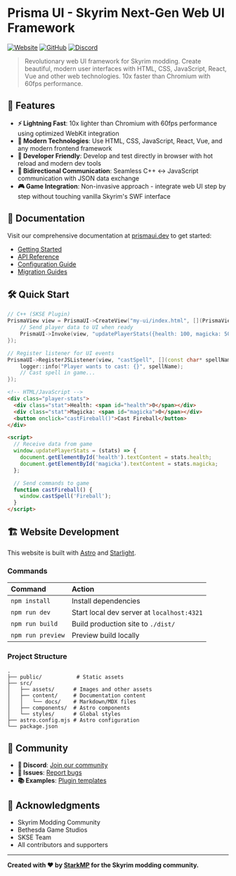 # Prisma UI - Skyrim Next-Gen Web UI Framework

[![Website](https://img.shields.io/website?url=https%3A%2F%2Fprismaui.dev)](https://prismaui.dev)
[![GitHub](https://img.shields.io/github/license/PrismaUI-SKSE/prismaui-website)](https://github.com/PrismaUI-SKSE/prismaui-website)
[![Discord](https://img.shields.io/discord/your-discord-id?label=Discord&logo=discord)](https://discord.gg/bawdketrFX)

> Revolutionary web UI framework for Skyrim modding. Create beautiful, modern user interfaces with HTML, CSS, JavaScript, React, Vue and other web technologies. 10x faster than Chromium with 60fps performance.

## 🚀 Features

- **⚡ Lightning Fast**: 10x lighter than Chromium with 60fps performance using optimized WebKit integration
- **🎨 Modern Technologies**: Use HTML, CSS, JavaScript, React, Vue, and any modern frontend framework
- **🔧 Developer Friendly**: Develop and test directly in browser with hot reload and modern dev tools
- **🔄 Bidirectional Communication**: Seamless C++ ↔ JavaScript communication with JSON data exchange
- **🎮 Game Integration**: Non-invasive approach - integrate web UI step by step without touching vanilla Skyrim's SWF interface

## 📖 Documentation

Visit our comprehensive documentation at [prismaui.dev](https://prismaui.dev) to get started:

- [Getting Started](https://prismaui.dev/getting-started/introduction/)
- [API Reference](https://prismaui.dev/api/)
- [Configuration Guide](https://prismaui.dev/configuration/)
- [Migration Guides](https://prismaui.dev/guides/)

## 🛠️ Quick Start

```cpp
// C++ (SKSE Plugin)
PrismaView view = PrismaUI->CreateView("my-ui/index.html", [](PrismaView view) {
    // Send player data to UI when ready
    PrismaUI->Invoke(view, "updatePlayerStats({health: 100, magicka: 50})");
});

// Register listener for UI events
PrismaUI->RegisterJSListener(view, "castSpell", [](const char* spellName) {
    logger::info("Player wants to cast: {}", spellName);
    // Cast spell in game...
});
```

```html
<!-- HTML/JavaScript -->
<div class="player-stats">
  <div class="stat">Health: <span id="health">0</span></div>
  <div class="stat">Magicka: <span id="magicka">0</span></div>
  <button onclick="castFireball()">Cast Fireball</button>
</div>

<script>
  // Receive data from game
  window.updatePlayerStats = (stats) => {
    document.getElementById('health').textContent = stats.health;
    document.getElementById('magicka').textContent = stats.magicka;
  };

  // Send commands to game
  function castFireball() {
    window.castSpell('Fireball');
  }
</script>
```

## 🏗️ Website Development

This website is built with [Astro](https://astro.build) and [Starlight](https://starlight.astro.build/).

### Commands

| Command           | Action                                     |
| :---------------- | :----------------------------------------- |
| `npm install`     | Install dependencies                       |
| `npm run dev`     | Start local dev server at `localhost:4321` |
| `npm run build`   | Build production site to `./dist/`         |
| `npm run preview` | Preview build locally                      |

### Project Structure

```
.
├── public/           # Static assets
├── src/
│   ├── assets/      # Images and other assets
│   ├── content/     # Documentation content
│   │   └── docs/    # Markdown/MDX files
│   ├── components/  # Astro components
│   └── styles/      # Global styles
├── astro.config.mjs # Astro configuration
└── package.json
```

## 🤝 Community

- **💬 Discord**: [Join our community](https://discord.gg/bawdketrFX)
- **🐛 Issues**: [Report bugs](https://github.com/orgs/PrismaUI-SKSE/discussions)
- **📚 Examples**: [Plugin templates](https://github.com/PrismaUI-SKSE/PrismaUI-Example-Plugin)

## 🙏 Acknowledgments

- Skyrim Modding Community
- Bethesda Game Studios
- SKSE Team
- All contributors and supporters

---

**Created with ❤️ by [StarkMP](https://github.com/StarkMP) for the Skyrim modding community.**
